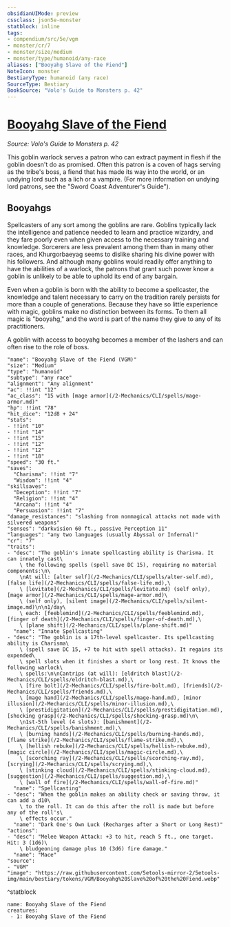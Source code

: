 ```yaml
---
obsidianUIMode: preview
cssclass: json5e-monster
statblock: inline
tags:
- compendium/src/5e/vgm
- monster/cr/7
- monster/size/medium
- monster/type/humanoid/any-race
aliases: ["Booyahg Slave of the Fiend"]
NoteIcon: monster
BestiaryType: humanoid (any race)
SourceType: Bestiary
BookSource: "Volo's Guide to Monsters p. 42"
---
```

# [Booyahg Slave of the Fiend](2-Mechanics/CLI/bestiary/humanoid/booyahg-slave-of-the-fiend-vgm.md)
*Source: Volo's Guide to Monsters p. 42*  

This goblin warlock serves a patron who can extract payment in flesh if the goblin doesn't do as promised. Often this patron is a coven of hags serving as the tribe's boss, a fiend that has made its way into the world, or an undying lord such as a lich or a vampire. (For more information on undying lord patrons, see the "Sword Coast Adventurer's Guide").

## Booyahgs

Spellcasters of any sort among the goblins are rare. Goblins typically lack the intelligence and patience needed to learn and practice wizardry, and they fare poorly even when given access to the necessary training and knowledge. Sorcerers are less prevalent among them than in many other races, and Khurgorbaeyag seems to dislike sharing his divine power with his followers. And although many goblins would readily offer anything to have the abilities of a warlock, the patrons that grant such power know a goblin is unlikely to be able to uphold its end of any bargain.

Even when a goblin is born with the ability to become a spellcaster, the knowledge and talent necessary to carry on the tradition rarely persists for more than a couple of generations. Because they have so little experience with magic, goblins make no distinction between its forms. To them all magic is "booyahg," and the word is part of the name they give to any of its practitioners.

A goblin with access to booyahg becomes a member of the lashers and can often rise to the role of boss.

```statblock
"name": "Booyahg Slave of the Fiend (VGM)"
"size": "Medium"
"type": "humanoid"
"subtype": "any race"
"alignment": "Any alignment"
"ac": !!int "12"
"ac_class": "15 with [mage armor](/2-Mechanics/CLI/spells/mage-armor.md)"
"hp": !!int "78"
"hit_dice": "12d8 + 24"
"stats":
- !!int "10"
- !!int "14"
- !!int "15"
- !!int "12"
- !!int "12"
- !!int "18"
"speed": "30 ft."
"saves":
  "Charisma": !!int "7"
  "Wisdom": !!int "4"
"skillsaves":
  "Deception": !!int "7"
  "Religion": !!int "4"
  "Arcana": !!int "4"
  "Persuasion": !!int "7"
"damage_resistances": "slashing from nonmagical attacks not made with silvered weapons"
"senses": "darkvision 60 ft., passive Perception 11"
"languages": "any two languages (usually Abyssal or Infernal)"
"cr": "7"
"traits":
- "desc": "The goblin's innate spellcasting ability is Charisma. It can innately cast\
    \ the following spells (spell save DC 15), requiring no material components:\n\
    \nAt will: [alter self](/2-Mechanics/CLI/spells/alter-self.md), [false life](/2-Mechanics/CLI/spells/false-life.md),\
    \ [levitate](/2-Mechanics/CLI/spells/levitate.md) (self only), [mage armor](/2-Mechanics/CLI/spells/mage-armor.md)\
    \ (self only), [silent image](/2-Mechanics/CLI/spells/silent-image.md)\n\n1/day\
    \ each: [feeblemind](/2-Mechanics/CLI/spells/feeblemind.md), [finger of death](/2-Mechanics/CLI/spells/finger-of-death.md),\
    \ [plane shift](/2-Mechanics/CLI/spells/plane-shift.md)"
  "name": "Innate Spellcasting"
- "desc": "The goblin is a 17th-level spellcaster. Its spellcasting ability is Charisma\
    \ (spell save DC 15, +7 to hit with spell attacks). It regains its expended\
    \ spell slots when it finishes a short or long rest. It knows the following warlock\
    \ spells:\n\nCantrips (at will): [eldritch blast](/2-Mechanics/CLI/spells/eldritch-blast.md),\
    \ [fire bolt](/2-Mechanics/CLI/spells/fire-bolt.md), [friends](/2-Mechanics/CLI/spells/friends.md),\
    \ [mage hand](/2-Mechanics/CLI/spells/mage-hand.md), [minor illusion](/2-Mechanics/CLI/spells/minor-illusion.md),\
    \ [prestidigitation](/2-Mechanics/CLI/spells/prestidigitation.md), [shocking grasp](/2-Mechanics/CLI/spells/shocking-grasp.md)\n\
    \n1st-5th level (4 slots): [banishment](/2-Mechanics/CLI/spells/banishment.md),\
    \ [burning hands](/2-Mechanics/CLI/spells/burning-hands.md), [flame strike](/2-Mechanics/CLI/spells/flame-strike.md),\
    \ [hellish rebuke](/2-Mechanics/CLI/spells/hellish-rebuke.md), [magic circle](/2-Mechanics/CLI/spells/magic-circle.md),\
    \ [scorching ray](/2-Mechanics/CLI/spells/scorching-ray.md), [scrying](/2-Mechanics/CLI/spells/scrying.md),\
    \ [stinking cloud](/2-Mechanics/CLI/spells/stinking-cloud.md), [suggestion](/2-Mechanics/CLI/spells/suggestion.md),\
    \ [wall of fire](/2-Mechanics/CLI/spells/wall-of-fire.md)"
  "name": "Spellcasting"
- "desc": "When the goblin makes an ability check or saving throw, it can add a d10\
    \ to the roll. It can do this after the roll is made but before any of the roll's\
    \ effects occur."
  "name": "Dark One's Own Luck (Recharges after a Short or Long Rest)"
"actions":
- "desc": "Melee Weapon Attack: +3 to hit, reach 5 ft., one target. Hit: 3 (1d6)\
    \ bludgeoning damage plus 10 (3d6) fire damage."
  "name": "Mace"
"source":
- "VGM"
"image": "https://raw.githubusercontent.com/5etools-mirror-2/5etools-img/main/bestiary/tokens/VGM/Booyahg%20Slave%20of%20the%20Fiend.webp"
```
^statblock

```encounter-table
name: Booyahg Slave of the Fiend
creatures:
 - 1: Booyahg Slave of the Fiend
```